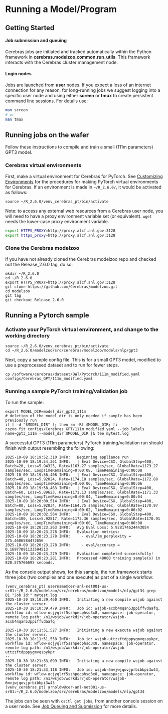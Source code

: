 
# Running a Model/Program

## Getting Started

#### Job submission and queuing

Cerebras jobs are initiated and tracked automatically within the Python framework in **cerebras.modelzoo.common.run_utils**. This framework interacts with the Cerebras cluster management node.

#### Login nodes

Jobs are launched from **user** nodes.
If you expect a loss of an internet connection for any reason, for long-running jobs we suggest logging into a specific user node and using either **screen** or **tmux** to create persistent command line sessions.  For details use:

```bash
man screen
# or
man tmux
```

## Running jobs on the wafer

Follow these instructions to compile and train a small (111m parameters) GPT3 model.

### Cerebras virtual environments

First, make a virtual environment for Cerebras for PyTorch.
See [Customizing Environments](./customizing-environment.md) for the procedures for making PyTorch virtual environments for Cerebras.
If an environment is made in ```~/R_2.6.0/```, it would be activated as follows:
```console
source ~/R_2.6.0/venv_cerebras_pt/bin/activate
```

Note: to access any external web resources from a Cerebras user node, you will need to have a proxy environment variable set (or equivalent). `wget` needs the lower-case proxy environment variable.
```bash
export HTTPS_PROXY=http://proxy.alcf.anl.gov:3128
export https_proxy=http://proxy.alcf.anl.gov:3128
```

### Clone the Cerebras modelzoo

If you have not already cloned the Cerebras modelzoo repo and checked out the Release_2.6.0 tag, do so.

```console
mkdir ~/R_2.6.0
cd ~/R_2.6.0
export HTTPS_PROXY=http://proxy.alcf.anl.gov:3128
git clone https://github.com/Cerebras/modelzoo.git
cd modelzoo
git tag
git checkout Release_2.6.0
```
## Running a Pytorch sample

### Activate your PyTorch virtual environment, and change to the working directory

```console
source ~/R_2.6.0/venv_cerebras_pt/bin/activate
cd ~/R_2.6.0/modelzoo/src/cerebras/modelzoo/models/nlp/gpt3
```

Next, copy a sample config file. This is for a small GPT3 model, modified to use a preprocessed dataset and to run for fewer steps. 

```text
cp /software/cerebras/dataset/OWT/Pytorch/111m_modified.yaml configs/Cerebras_GPT/111m_modified.yaml
```

### Running a sample PyTorch training/validation job

To run the sample:

```console
export MODEL_DIR=model_dir_gpt3_111m
# deletion of the model_dir is only needed if sample has been previously run
if [ -d "$MODEL_DIR" ]; then rm -Rf $MODEL_DIR; fi
cszoo fit configs/Cerebras_GPT/111m_modified.yaml --job_labels name=gpt3_111m --model_dir $MODEL_DIR |& tee mytest.log
```

<!---
Previously, 
python run.py CSX --job_labels name=gpt3_111m --params configs/Cerebras_GPT/111m_modified.yaml --num_csx=1 --mode train --model_dir $MODEL_DIR --mount_dirs /home/ /software --python_paths /home/$(whoami)/R_2.6.0/modelzoo/src --compile_dir $(whoami) |& tee mytest.log
--->

A successful GPT3 (111m parameters) PyTorch training/validation run should finish with output resembling the following:

```text
2025-10-09 18:19:52,310 INFO:   Beginning appliance run
2025-10-09 18:19:54,361 INFO:   | Eval Device=CSX, GlobalStep=400, Batch=20, Loss=5.94325, Rate=1163.27 samples/sec, GlobalRate=1173.27 samples/sec, LoopTimeRemaining=0:00:08, TimeRemaining=0:00:08
2025-10-09 18:19:56,408 INFO:   | Eval Device=CSX, GlobalStep=400, Batch=40, Loss=5.92024, Rate=1174.18 samples/sec, GlobalRate=1172.88 samples/sec, LoopTimeRemaining=0:00:06, TimeRemaining=0:00:06
2025-10-09 18:19:58,463 INFO:   | Eval Device=CSX, GlobalStep=400, Batch=60, Loss=5.89623, Rate=1171.13 samples/sec, GlobalRate=1171.33 samples/sec, LoopTimeRemaining=0:00:04, TimeRemaining=0:00:04
2025-10-09 18:20:00,514 INFO:   | Eval Device=CSX, GlobalStep=400, Batch=80, Loss=5.92834, Rate=1164.75 samples/sec, GlobalRate=1170.97 samples/sec, LoopTimeRemaining=0:00:02, TimeRemaining=0:00:02
2025-10-09 18:20:02,564 INFO:   | Eval Device=CSX, GlobalStep=400, Batch=100, Loss=5.92817, Rate=1172.36 samples/sec, GlobalRate=1170.91 samples/sec, LoopTimeRemaining=0:00:00, TimeRemaining=0:00:00
2025-10-09 18:20:23,263 INFO:   Avg Eval Loss: 5.928174624443054
2025-10-09 18:20:23,278 INFO:   Evaluation metrics:
2025-10-09 18:20:23,278 INFO:     - eval/lm_perplexity = 375.4686584472656
2025-10-09 18:20:23,278 INFO:     - eval/accuracy = 0.16977091133594513
2025-10-09 18:20:23,279 INFO:   Evaluation completed successfully!
2025-10-09 18:20:23,281 INFO:   Processed 48000 training sample(s) in 820.575766695 seconds.
```

As the console output shows, for this sample, the run framework starts three jobs (two compiles and one execute) as part of a single workflow:
```text
(venv_cerebras_pt) username@cer-anl-net001-us-sr01:~/R_2.6.0/modelzoo/src/cerebras/modelzoo/models/nlp/gpt3$ grep -B1 "Job id:" mytest.log 
2025-10-30 18:10:39,460 INFO:   Initiating a new compile wsjob against the cluster server.
2025-10-30 18:10:39,479 INFO:   Job id: wsjob-acxb4mqan53ppiffvdaafq, workflow id: wflow-ocjyqlrf5szhpecphsq3x8, namespace: job-operator, remote log path: /n1/wsjob/workdir/job-operator/wsjob-acxb4mqan53ppiffvdaafq
--
2025-10-30 18:11:51,527 INFO:   Initiating a new execute wsjob against the cluster server.
2025-10-30 18:11:51,558 INFO:   Job id: wsjob-uttzzftdpppygmvqspykpr, workflow id: wflow-ocjyqlrf5szhpecphsq3x8, namespace: job-operator, remote log path: /n1/wsjob/workdir/job-operator/wsjob-uttzzftdpppygmvqspykpr
--
2025-10-30 18:21:33,099 INFO:   Initiating a new compile wsjob against the cluster server.
2025-10-30 18:21:33,118 INFO:   Job id: wsjob-6mvjwjqovjprbibbpi3w43, workflow id: wflow-ocjyqlrf5szhpecphsq3x8, namespace: job-operator, remote log path: /n1/wsjob/workdir/job-operator/wsjob-6mvjwjqovjprbibbpi3w43
(venv_cerebras_pt) arnoldw@cer-anl-net001-us-sr01:~/R_2.6.0/modelzoo/src/cerebras/modelzoo/models/nlp/gpt3$ 
```

The jobs can be seen with `csctl get jobs`, from another console session on a user node.
See [Job Queuing and Submission](./job-queuing-and-submission.md) for more details.





